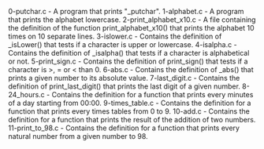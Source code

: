 0-putchar.c - A program that prints "_putchar".
1-alphabet.c - A program that prints the alphabet lowercase.
2-print_alphabet_x10.c - A file containing the definition of the function print_alphabet_x10() that prints the alphabet 10 times on 10 separate lines.
3-islower.c - Contains the definition of _isLower() that tests if a character is upper or lowercase.
4-isalpha.c - Contains the definition of _isalpha() that tests if a character is alphabetical or not.
5-print_sign.c - Contains the definition of print_sign() that tests if a character is >, = or < than 0.
6-abs.c - Contains the definition of _abs() that prints a given number to its absolute value.
7-last_digit.c - Contains the definition of print_last_digit() that prints the last digit of a given number.
8-24_hours.c - Contains the definition for a function that prints every minutes of a day starting from 00:00.
9-times_table.c - Contains the definition for a function that prints every times tables from 0 to 9.
10-add.c - Contains the definition for a function that prints the result of the addition of two numbers.
11-print_to_98.c - Contains the definition for a function that prints every natural number from a given number to 98.
